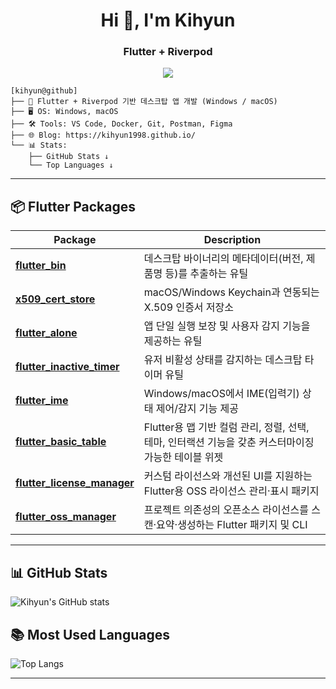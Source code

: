 <h1 align="center">Hi 👋, I'm Kihyun</h1>
<h3 align="center">Flutter + Riverpod</h3>

<p align="center">
  <a href="https://kihyun1998.github.io/" target="_blank">
    <img src="https://img.shields.io/badge/Visit%20My%20Blog-181717?style=for-the-badge&logo=github&logoColor=white"/>
  </a>
</p>

```
[kihyun@github]
├── 💼 Flutter + Riverpod 기반 데스크탑 앱 개발 (Windows / macOS)
├── 🖥️ OS: Windows, macOS
├── 🛠️ Tools: VS Code, Docker, Git, Postman, Figma
├── 🌐 Blog: https://kihyun1998.github.io/
└── 📊 Stats:
    ├── GitHub Stats ↓
    └── Top Languages ↓
```

---

## 📦 Flutter Packages

| Package | Description |
|--------|-------------|
| [**flutter_bin**](https://pub.dev/packages/flutter_bin) | 데스크탑 바이너리의 메타데이터(버전, 제품명 등)를 추출하는 유틸 |
| [**x509_cert_store**](https://pub.dev/packages/x509_cert_store) | macOS/Windows Keychain과 연동되는 X.509 인증서 저장소 |
| [**flutter_alone**](https://pub.dev/packages/flutter_alone) | 앱 단일 실행 보장 및 사용자 감지 기능을 제공하는 유틸 |
| [**flutter_inactive_timer**](https://pub.dev/packages/flutter_inactive_timer) | 유저 비활성 상태를 감지하는 데스크탑 타이머 유틸 |
| [**flutter_ime**](https://pub.dev/packages/flutter_ime) | Windows/macOS에서 IME(입력기) 상태 제어/감지 기능 제공 |
| [**flutter_basic_table**](https://pub.dev/packages/flutter_basic_table) | Flutter용 맵 기반 컬럼 관리, 정렬, 선택, 테마, 인터랙션 기능을 갖춘 커스터마이징 가능한 테이블 위젯 |
| [**flutter_license_manager**](https://pub.dev/packages/flutter_license_manager) | 커스텀 라이선스와 개선된 UI를 지원하는 Flutter용 OSS 라이선스 관리·표시 패키지 |
| [**flutter_oss_manager**](https://pub.dev/packages/flutter_oss_manager) | 프로젝트 의존성의 오픈소스 라이선스를 스캔·요약·생성하는 Flutter 패키지 및 CLI |

---

## 📊 GitHub Stats
![Kihyun's GitHub stats](https://github-readme-stats.vercel.app/api?username=kihyun1998&show_icons=true&theme=radical)

## 📚 Most Used Languages
![Top Langs](https://github-readme-stats.vercel.app/api/top-langs/?username=kihyun1998&layout=compact&theme=radical)

---

